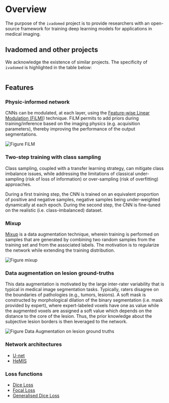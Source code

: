 # Overview

The purpose of the `ivadomed` project is to provide researchers
with an open-source framework for training deep learning models for
applications in medical imaging.


## Ivadomed and other projects

We acknowledge the existence of similar projects. The specificity of `ivadomed`
is highlighted in the table below:

``` warning:: TODO: Add comparative table
```

## Features

### Physic-informed network
CNNs can be modulated, at each layer, using the [Feature-wise Linear Modulation (FiLM)](https://arxiv.org/pdf/1709.07871.pdf)) technique. FiLM permits to add priors during training/inference
based on the imaging physics (e.g. acquisition parameters), thereby improving the
performance of the output segmentations.

![Figure FiLM](https://github.com/neuropoly/ivado-medical-imaging/raw/master/images/film_figure.png)

### Two-step training with class sampling
Class sampling, coupled with a transfer learning strategy, can mitigate class
imbalance issues, while addressing the limitations of classical under-sampling
(risk of loss of information) or over-sampling (risk of overfitting) approaches.

During a first training step, the CNN is trained on an equivalent proportion of
positive and negative samples, negative samples being under-weighted dynamically
at each epoch. During the second step, the CNN is fine-tuned on the realistic
(i.e. class-imbalanced) dataset.

### Mixup
[Mixup](https://arxiv.org/pdf/1710.09412.pdf) is a data augmentation technique,
wherein training is performed on samples that are generated by combining two
random samples from the training set and from the associated labels. The motivation
is to regularize the network while extending the training distribution.

![Figure mixup](https://github.com/neuropoly/ivado-medical-imaging/raw/master/images/mixup.png)

### Data augmentation on lesion ground-truths
This data augmentation is motivated by the large inter-rater variability that is
typical in medical image segmentation tasks. Typically, raters disagree on the boundaries
of pathologies (e.g., tumors, lesions). A soft mask is constructed by morphological
dilation of the binary segmentation (i.e. mask provided by expert), where
expert-labeled voxels have one as value while the augmented voxels are assigned
a soft value which depends on the distance to the core of the lesion. Thus,
the prior knowledge about the subjective lesion borders is then leveraged to the network.

![Figure Data Augmentation on lesion ground truths](https://github.com/neuropoly/ivado-medical-imaging/raw/master/images/dilate-gt.png)

### Network architectures
- [U-net](https://arxiv.org/pdf/1505.04597.pdf)
- [HeMIS](https://arxiv.org/abs/1607.05194)

### Loss functions
- [Dice Loss](https://arxiv.org/abs/1606.04797)
- [Focal Loss](https://arxiv.org/pdf/1708.02002.pdf)
- [Generalised Dice Loss](https://arxiv.org/pdf/1707.03237.pdf)
